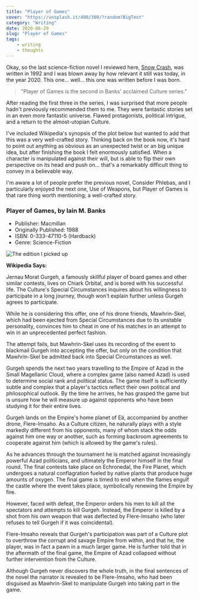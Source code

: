 ```yaml
---
title: "Player of Games"
cover: "https://unsplash.it/400/300/?random?BigTest"
category: "Writing"
date: 2020-06-29
slug: "Player of Games"
tags:
    - writing
    - thoughts
---
```



Okay, so the last science-fiction novel I reviewed here, [Snow Crash](/snow-crash), was written in 1992 and I was blown away by how relevant it still was today, in the year 2020. This one... well... this one was written before I was born.

<blockquote>"Player of Games is the second in Banks' acclaimed Culture series."</blockquote>

After reading the first three in the series, I was surprised that more people hadn't previously recommended them to me. They were fantastic stories set in an even more fantastic universe. Flawed protagonists, political intrigue, and a return to the almost-utopian Culture.

I've included Wikipedia's synopsis of the plot below but wanted to add that this was a very well-crafted story. Thinking back on the book now, it's hard to point out anything as obvious as an unexpected twist or an big unique idea, but after finishing the book I felt enormously satisfied. When a character is manipulated against their will, but is able to flip their own perspective on its head and push on... that's a remarkably difficult thing to convey in a believable way.

I'm aware a lot of people prefer the previous novel, Consider Phlebas, and I particularly enjoyed the next one, Use of Weapons, but Player of Games is that rare thing worth mentioning; a well-crafted story.

<div class="book-info">
    <div class="left">
        <h3>Player of Games, by Iain M. Banks</h3>
        <ul>
            <li>Publisher: Macmillan</li>
            <li>Originally Published: 1988</li>
            <li>ISBN: 0-333-47110-5 (Hardback)</li>
            <li>Genre: Science-Fiction</li>
        </ul>
    </div>
    <img class="cover" src="/Cover_Original_Player_Of_Games.jpg" alt="The edition I picked up" />
</div>

**Wikipedia Says:**

Jernau Morat Gurgeh, a famously skillful player of board games and other similar contests, lives on Chiark Orbital, and is bored with his successful life. The Culture's Special Circumstances inquires about his willingness to participate in a long journey, though won't explain further unless Gurgeh agrees to participate.

While he is considering this offer, one of his drone friends, Mawhrin-Skel, which had been ejected from Special Circumstances due to its unstable personality, convinces him to cheat in one of his matches in an attempt to win in an unprecedented perfect fashion.

The attempt fails, but Mawhrin-Skel uses its recording of the event to blackmail Gurgeh into accepting the offer, but only on the condition that Mawhrin-Skel be admitted back into Special Circumstances as well.

Gurgeh spends the next two years travelling to the Empire of Azad in the Small Magellanic Cloud, where a complex game (also named Azad) is used to determine social rank and political status. The game itself is sufficiently subtle and complex that a player's tactics reflect their own political and philosophical outlook. By the time he arrives, he has grasped the game but is unsure how he will measure up against opponents who have been studying it for their entire lives.

Gurgeh lands on the Empire's home planet of Eä, accompanied by another drone, Flere-Imsaho. As a Culture citizen, he naturally plays with a style markedly different from his opponents, many of whom stack the odds against him one way or another, such as forming backroom agreements to cooperate against him (which is allowed by the game's rules).

As he advances through the tournament he is matched against increasingly powerful Azad politicians, and ultimately the Emperor himself in the final round. The final contests take place on Echronedal, the Fire Planet, which undergoes a natural conflagration fueled by native plants that produce huge amounts of oxygen. The final game is timed to end when the flames engulf the castle where the event takes place, symbolically renewing the Empire by fire.

However, faced with defeat, the Emperor orders his men to kill all the spectators and attempts to kill Gurgeh. Instead, the Emperor is killed by a shot from his own weapon that was deflected by Flere-Imsaho (who later refuses to tell Gurgeh if it was coincidental).

Flere-Imsaho reveals that Gurgeh's participation was part of a Culture plot to overthrow the corrupt and savage Empire from within, and that he, the player, was in fact a pawn in a much larger game. He is further told that in the aftermath of the final game, the Empire of Azad collapsed without further intervention from the Culture.

Although Gurgeh never discovers the whole truth, in the final sentences of the novel the narrator is revealed to be Flere-Imsaho, who had been disguised as Mawhrin-Skel to manipulate Gurgeh into taking part in the game.
